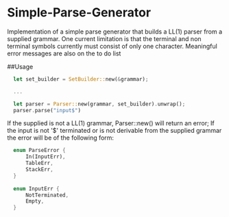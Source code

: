 # Simple-Parse-Generator

Implementation of a simple parse generator that builds a LL(1) parser from a supplied grammar.
One current limitation is that the terminal and non terminal symbols currently
must consist of only one character. Meaningful error messages are also on the to do list


##Usage

```rust
  let set_builder = SetBuilder::new(&grammar);

  ...

  let parser = Parser::new(grammar, set_builder).unwrap();
  parser.parse("input$")
```

If the supplied is not a LL(1) grammar, Parser::new() will return an error;
If the input is not '$' terminated or is not derivable from the supplied grammar the error
will be of the following form:
```rust
  enum ParseError {
      In(InputErr),
      TableErr,
      StackErr,
  }
  
  enum InputErr {
      NotTerminated,
      Empty,
  }

```
